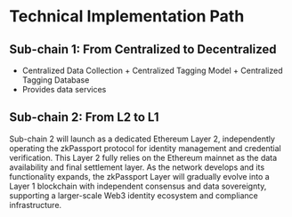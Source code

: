 # Technical Implementation Path

## Sub-chain 1: From Centralized to Decentralized

* Centralized Data Collection + Centralized Tagging Model + Centralized Tagging Database
* Provides data services

## Sub-chain 2: From L2 to L1

Sub-chain 2 will launch as a dedicated Ethereum Layer 2, independently operating the zkPassport protocol for identity management and credential verification. This Layer 2 fully relies on the Ethereum mainnet as the data availability and final settlement layer. As the network develops and its functionality expands, the zkPassport Layer will gradually evolve into a Layer 1 blockchain with independent consensus and data sovereignty, supporting a larger-scale Web3 identity ecosystem and compliance infrastructure.
